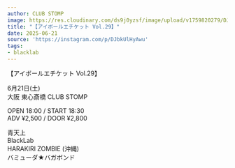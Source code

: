 ```yaml
---
author: CLUB STOMP
image: https://res.cloudinary.com/ds9j0yzsf/image/upload/v1759820279/DJbkUlHyAwu.jpg
title: "【アイボールエチケット Vol.29】"
date: 2025-06-21
source: 'https://instagram.com/p/DJbkUlHyAwu'
tags:
- blacklab
---
```

【アイボールエチケット Vol.29】

6月21日(土) <br>
大阪 東心斎橋 CLUB STOMP

OPEN 18:00 / START 18:30<br>
ADV ¥2,500 / DOOR ¥2,800

青天上<br>
BlackLab<br>
HARAKIRI ZOMBIE (沖縄)<br>
バミューダ★バガボンド
